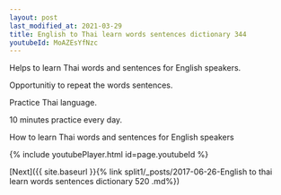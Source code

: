 ```yaml
---
layout: post
last_modified_at: 2021-03-29
title: English to Thai learn words sentences dictionary 344 
youtubeId: MoAZEsYfNzc
---
```

 
 
Helps to learn Thai words and sentences for English speakers.

Opportunitiy to repeat the words sentences. 

Practice Thai language. 
 
10 minutes practice every day. 
 
How to learn Thai words and sentences for English speakers 
 
{% include youtubePlayer.html id=page.youtubeId %}
 
 
[Next]({{ site.baseurl }}{% link  split1/_posts/2017-06-26-English to thai learn words sentences dictionary 520 .md%})
 
